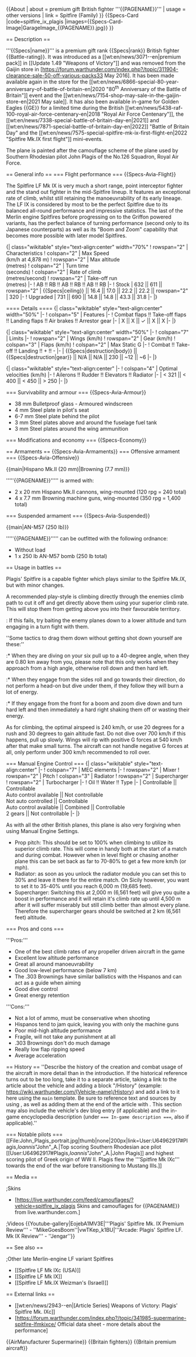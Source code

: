 {{About
| about = premium gift British fighter '''{{PAGENAME}}'''
| usage = other versions
| link = Spitfire (Family)
}}
{{Specs-Card
|code=spitfire_ix_plagis
|images={{Specs-Card-Image|GarageImage_{{PAGENAME}}.jpg}}
}}

== Description ==

<!-- ''In the description, the first part should be about the history of and the creation and combat usage of the aircraft, as well as its key features. In the second part, tell the reader about the aircraft in the game. Insert a screenshot of the vehicle, so that if the novice player does not remember the vehicle by name, he will immediately understand what kind of vehicle the article is talking about.'' -->

'''{{Specs|name}}''' is a premium gift rank {{Specs|rank}} British fighter {{Battle-rating}}. It was introduced as a [[wt:en/news/3071--en|premium pack]] in [[Update 1.49 "Weapons of Victory"]] and was removed from the Gaijin store in [https://forum.warthunder.com/index.php?/topic/311904-clearance-sale-50-off-various-packs33 May 2016]. It has been made available again in the store for the [[wt:en/news/6866-special-80-year-anniversary-of-battle-of-britain-en|2020 "80<sup>th</sup> Anniversary of the Battle of Britain"]] event and the [[wt:en/news/7154-shop-may-sale-in-the-gaijin-store-en|2021 May sale]]. It has also been available in-game for Golden Eagles {{GE}} for a limited time during the British [[wt:en/news/5438-raf-100-royal-air-force-centenary-en|2018 "Royal Air Force Centenary"]], the [[wt:en/news/7338-special-battle-of-britain-day-en|2021]] and [[wt:en/news/7871-special-battle-of-britain-day-en|2022]] "Battle of Britain Day" and the [[wt:en/news/7575-special-spitfire-mk-ix-first-flight-en|2022 "Spitfire Mk.IX first flight"]] mini-events.

The plane is painted after the camouflage scheme of the plane used by Southern Rhodesian pilot John Plagis of the No.126 Squadron, Royal Air Force.

== General info ==
=== Flight performance ===
{{Specs-Avia-Flight}}

<!-- ''Describe how the aircraft behaves in the air. Speed, manoeuvrability, acceleration and allowable loads - these are the most important characteristics of the vehicle.'' -->

The Spitfire LF Mk IX is very much a short range, point interceptor fighter and the stand out fighter in the mid-Spitfire lineup. It features an exceptional rate of climb, whilst still retaining the manoeuvrability of its early lineage. The LF IX is considered by most to be the perfect Spitfire due to its balanced all-round performance and impressive statistics. The last of the Merlin engine Spitfires before progressing on to the Griffon powered variants, has the perfect balance of turning performance (second only to its Japanese counterparts) as well as its "Boom and Zoom" capability that becomes more possible with later model Spitfires.

{| class="wikitable" style="text-align:center" width="70%"
! rowspan="2" | Characteristics
! colspan="2" | Max Speed<br>(km/h at 4,878 m)
! rowspan="2" | Max altitude<br>(metres)
! colspan="2" | Turn time<br>(seconds)
! colspan="2" | Rate of climb<br>(metres/second)
! rowspan="2" | Take-off run<br>(metres)
|-
! AB !! RB !! AB !! RB !! AB !! RB
|-
! Stock
| 632 || 611 || rowspan="2" | {{Specs|ceiling}} || 16.4 || 17.0 || 22.2 || 22.2 || rowspan="2" | 320
|-
! Upgraded
| 731 || 690 || 14.8 || 14.8 || 43.3 || 31.8
|-
|}

==== Details ====
{| class="wikitable" style="text-align:center" width="50%"
|-
! colspan="5" | Features
|-
! Combat flaps !! Take-off flaps !! Landing flaps !! Air brakes !! Arrestor gear
|-
| X || X || ✓ || X || X <!-- ✓ -->
|-
|}

{| class="wikitable" style="text-align:center" width="50%"
|-
! colspan="7" | Limits
|-
! rowspan="2" | Wings (km/h)
! rowspan="2" | Gear (km/h)
! colspan="3" | Flaps (km/h)
! colspan="2" | Max Static G
|-
! Combat !! Take-off !! Landing !! + !! -
|-
| {{Specs|destruction|body}} || {{Specs|destruction|gear}} || N/A || N/A || 230 || ~12 || ~6
|-
|}

{| class="wikitable" style="text-align:center"
|-
! colspan="4" | Optimal velocities (km/h)
|-
! Ailerons !! Rudder !! Elevators !! Radiator
|-
| < 321 || < 400 || < 450 || > 250
|-
|}

=== Survivability and armour ===
{{Specs-Avia-Armour}}

<!-- ''Examine the survivability of the aircraft. Note how vulnerable the structure is and how secure the pilot is, whether the fuel tanks are armoured, etc. Describe the armour, if there is any, and also mention the vulnerability of other critical aircraft systems.'' -->

- 38 mm Bulletproof glass - Armoured windscreen
- 4 mm Steel plate in pilot's seat
- 6-7 mm Steel plate behind the pilot
- 3 mm Steel plates above and around the fuselage fuel tank
- 3 mm Steel plates around the wing ammunition

=== Modifications and economy ===
{{Specs-Economy}}

== Armaments ==
{{Specs-Avia-Armaments}}
=== Offensive armament ===
{{Specs-Avia-Offensive}}

<!-- ''Describe the offensive armament of the aircraft, if any. Describe how effective the cannons and machine guns are in a battle, and also what belts or drums are better to use. If there is no offensive weaponry, delete this subsection.'' -->

{{main|Hispano Mk.II (20 mm)|Browning (7.7 mm)}}

'''''{{PAGENAME}}''''' is armed with:

- 2 x 20 mm Hispano Mk.II cannons, wing-mounted (120 rpg = 240 total)
- 4 x 7.7 mm Browning machine guns, wing-mounted (350 rpg = 1,400 total)

=== Suspended armament ===
{{Specs-Avia-Suspended}}

<!-- ''Describe the aircraft's suspended armament: additional cannons under the wings, bombs, rockets and torpedoes. This section is especially important for bombers and attackers. If there is no suspended weaponry remove this subsection.'' -->

{{main|AN-M57 (250 lb)}}

'''''{{PAGENAME}}''''' can be outfitted with the following ordnance:

- Without load
- 1 x 250 lb AN-M57 bomb (250 lb total)

== Usage in battles ==

<!-- ''Describe the tactics of playing in the aircraft, the features of using aircraft in a team and advice on tactics. Refrain from creating a "guide" - do not impose a single point of view, but instead, give the reader food for thought. Examine the most dangerous enemies and give recommendations on fighting them. If necessary, note the specifics of the game in different modes (AB, RB, SB).'' -->

Plagis' Spitfire is a capable fighter which plays similar to the Spitfire Mk.IX, but with minor changes.

A recommended play-style is climbing directly through the enemies climb path to cut it off and get directly above them using your superior climb rate. This will stop them from getting above you into their favourable territory.

: If this fails, try baiting the enemy planes down to a lower altitude and turn engaging in a turn fight with them.

''Some tactics to drag them down without getting shot down yourself are these:''

:\* When they are diving on your six pull up to a 40-degree angle, when they are 0.80 km away from you, please note that this only works when they approach from a high angle, otherwise roll down and then hard left.

:\* When they engage from the sides roll and go towards their direction, do not perform a head-on but dive under them, if they follow they will burn a lot of energy.

:\* If they engage from the front for a boom and zoom dive down and turn hard left and then immediately a hard right shaking them off or wasting their energy.

As for climbing, the optimal airspeed is 240 km/h, or use 20 degrees for a rush and 30 degrees to gain altitude fast. Do not dive over 700 km/h if this happens, pull up slowly. Wings will rip with positive G forces at 540 km/h after that make small turns. The aircraft can not handle negative G forces at all, only perform under 300 km/h recommended to roll over.

=== Manual Engine Control ===
{| class="wikitable" style="text-align:center"
|-
! colspan="7" | MEC elements
|-
! rowspan="2" | Mixer
! rowspan="2" | Pitch
! colspan="3" | Radiator
! rowspan="2" | Supercharger
! rowspan="2" | Turbocharger
|-
! Oil !! Water !! Type
|-
| Controllable || Controllable<br>Auto control available || Not controllable<br>Not auto controlled || Controllable<br>Auto control available || Combined || Controllable<br>2 gears || Not controllable
|-
|}

As with all the other British planes, this plane is also very forgiving when using Manual Engine Settings.

- Prop pitch: This should be set to 100% when climbing to utilize its superior climb rate. This will come in handy both at the start of a match and during combat. However when in level flight or chasing another plane this can be set back as far to 70-80% to get a few more km/h (or mph).
- Radiator: as soon as you unlock the radiator module you can set this to 30% and leave it there for the entire match. On Sicily however, you want to set it to 35-40% until you reach 6,000 m (19,685 feet).
- Supercharger: Switching this at 2,000 m (6,561 feet) will give you quite a boost in performance and it will retain it's climb rate up until 4,500 m after it will suffer miserably but still climb better than almost every plane. Therefore the supercharger gears should be switched at 2 km (6,561 feet) altitude.

=== Pros and cons ===

<!-- ''Summarise and briefly evaluate the vehicle in terms of its characteristics and combat effectiveness. Mark its pros and cons in the bulleted list. Try not to use more than 6 points for each of the characteristics. Avoid using categorical definitions such as "bad", "good" and the like - use substitutions with softer forms such as "inadequate" and "effective".'' -->

'''Pros:'''

- One of the best climb rates of any propeller driven aircraft in the game
- Excellent low altitude performance
- Great all around manoeuvrability
- Good low-level performance (below 7 km)
- The .303 Brownings have similar ballistics with the Hispanos and can act as a guide when aiming
- Good dive control
- Great energy retention

'''Cons:'''

- Not a lot of ammo, must be conservative when shooting
- Hispanos tend to jam quick, leaving you with only the machine guns
- Poor mid-high altitude performance
- Fragile, will not take any punishment at all
- .303 Brownings don't do much damage
- Really low flap ripping speed
- Average acceleration

== History ==
''Describe the history of the creation and combat usage of the aircraft in more detail than in the introduction. If the historical reference turns out to be too long, take it to a separate article, taking a link to the article about the vehicle and adding a block "/History" (example: <nowiki>https://wiki.warthunder.com/(Vehicle-name)/History</nowiki>) and add a link to it here using the <code>main</code> template. Be sure to reference text and sources by using <code><nowiki><ref></ref></nowiki></code>, as well as adding them at the end of the article with <code><nowiki><references /></nowiki></code>. This section may also include the vehicle's dev blog entry (if applicable) and the in-game encyclopedia description (under <code><nowiki>=== In-game description ===</nowiki></code>, also if applicable).''

=== Notable pilots ===
[[File:John_Plagis_portrait.jpg|thumb|none|200px|link=User:U64962917#Plagis,_Ioannis_"John"_A.|Top scoring Southern Rhodesian ace pilot [[User:U64962917#Plagis,_Ioannis_"John"_A.|John Plagis]] and highest scoring pilot of Greek origin of WW II. Plagis flew the '''Spitfire Mk IXc''' towards the end of the war before transitioning to Mustang IIIs.]]

== Media ==

<!-- ''Excellent additions to the article would be video guides, screenshots from the game, and photos.'' -->

;Skins

- [https://live.warthunder.com/feed/camouflages/?vehicle=spitfire_ix_plagis Skins and camouflages for {{PAGENAME}} from live.warthunder.com.]

;Videos
{{Youtube-gallery|EojebA1MV3E|'''Plagis' Spitfire Mk. IX Premium Review''' - ''MikeGoesBoom''|vwTKep_k1BU|'''Arcade: Plagis' Spitfire LF. Mk IX Review''' - ''Jengar''}}

== See also ==

<!-- ''Links to the articles on the War Thunder Wiki that you think will be useful for the reader, for example:''
* ''reference to the series of the aircraft;''
* ''links to approximate analogues of other nations and research trees.'' -->

;Other late Merlin-engine LF variant Spitfires

- [[Spitfire LF Mk IXc (USA)]]
- [[Spitfire LF Mk IX]]
- [[Spitfire LF Mk.IX Weizman's (Israel)]]

== External links ==

<!-- ''Paste links to sources and external resources, such as:''
* ''topic on the official game forum;''
* ''other literature.'' -->

- [[wt:en/news/2943--en|[Article Series] Weapons of Victory: Plagis' Spitfire Mk. IXc]]
- [https://forum.warthunder.com/index.php?/topic/341985-supermarine-spitfire-lfmkixce/ Official data sheet - more details about the performance]

{{AirManufacturer Supermarine}}
{{Britain fighters}}
{{Britain premium aircraft}}
